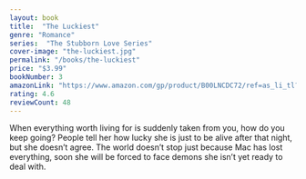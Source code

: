 ```yaml
---
layout: book
title:  "The Luckiest"
genre: "Romance"
series:  "The Stubborn Love Series"
cover-image: "the-luckiest.jpg"
permalink: "/books/the-luckiest"
price: "$3.99"
bookNumber: 3
amazonLink: "https://www.amazon.com/gp/product/B00LNCDC72/ref=as_li_tl?ie=UTF8&tag=owensmc-20&camp=1789&creative=9325&linkCode=as2&creativeASIN=B00LNCDC72&linkId=f8cb76ca697628465390e21ceccac7d4"
rating: 4.6
reviewCount: 48
---
```

When everything worth living for is suddenly taken from you, how do you keep going? People tell her how lucky she is just to be alive after that night, but she doesn’t agree. The world doesn’t stop just because Mac has lost everything, soon she will be forced to face demons she isn’t yet ready to deal with.
